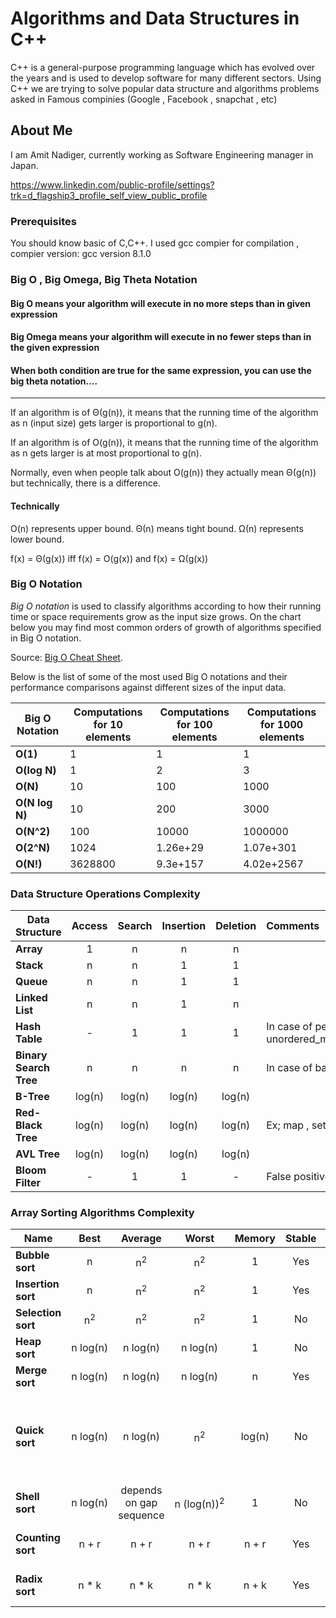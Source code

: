 # Algorithms and Data Structures in C++

C++ is a general-purpose programming language which has evolved over the years and is used to develop software for many different sectors. Using C++ we are trying to solve popular data structure and algorithms problems asked in Famous compinies (Google , Facebook , snapchat , etc)

## About Me
I am Amit Nadiger, currently working as Software Engineering manager in Japan.

https://www.linkedin.com/public-profile/settings?trk=d_flagship3_profile_self_view_public_profile

### Prerequisites

You should know basic of C,C++.
I used gcc compier for compilation , compier version: gcc version 8.1.0

### Big O , Big Omega, Big Theta Notation
#### Big O means your algorithm will execute in no more steps than in given expression

#### Big Omega means your algorithm will execute in no fewer steps than in the given expression

#### When both condition are true for the same expression, you can use the big theta notation....

****************************************************

If an algorithm is of Θ(g(n)), it means that the running time of the algorithm as n (input size) gets larger is proportional to g(n).

If an algorithm is of O(g(n)), it means that the running time of the algorithm as n gets larger is at most proportional to g(n).

Normally, even when people talk about O(g(n)) they actually mean Θ(g(n)) but technically, there is a difference.
#### Technically 
O(n) represents upper bound. Θ(n) means tight bound. Ω(n) represents lower bound.

f(x) = Θ(g(x)) iff f(x) = O(g(x)) and f(x) = Ω(g(x))

### Big O Notation

*Big O notation* is used to classify algorithms according to how their running time or space requirements grow as the input size grows.
On the chart below you may find most common orders of growth of algorithms specified in Big O notation.


Source: [Big O Cheat Sheet](http://bigocheatsheet.com/).

Below is the list of some of the most used Big O notations and their performance comparisons against different sizes of the input data.

| Big O Notation | Computations for 10 elements | Computations for 100 elements | Computations for 1000 elements  |
| -------------- | ---------------------------- | ----------------------------- | ------------------------------- |
| **O(1)**       | 1                            | 1                             | 1                               |
| **O(log N)**   | 1                            | 2                             | 3                               |
| **O(N)**       | 10                           | 100                           | 1000                            |
| **O(N log N)** | 10                           | 200                           | 3000                            |
| **O(N^2)**     | 100                          | 10000                         | 1000000                         |
| **O(2^N)**     | 1024                         | 1.26e+29                      | 1.07e+301                       |
| **O(N!)**      | 3628800                      | 9.3e+157                      | 4.02e+2567                      |

### Data Structure Operations Complexity

| Data Structure          | Access    | Search    | Insertion | Deletion  | Comments  |
| ----------------------- | :-------: | :-------: | :-------: | :-------: | :-------- |
| **Array**               | 1         | n         | n         | n         |           |
| **Stack**               | n         | n         | 1         | 1         |           |
| **Queue**               | n         | n         | 1         | 1         |           |
| **Linked List**         | n         | n         | 1         | n         |           |
| **Hash Table**          | -         | 1         | 1         | 1         | In case of perfect hash function costs would be O(1) Ex; unordered_map,unordered_set,unordered_multimap,unordered_multiset |
| **Binary Search Tree**  | n         | n         | n         | n         | In case of balanced tree costs would be O(log(n)) |
| **B-Tree**              | log(n)    | log(n)    | log(n)    | log(n)    |           |
| **Red-Black Tree**      | log(n)    | log(n)    | log(n)    | log(n)    |  Ex; map , set,multiset ,multimap         |
| **AVL Tree**            | log(n)    | log(n)    | log(n)    | log(n)    |           |
| **Bloom Filter**        | -         | 1         | 1         | -         | False positives are possible while searching |

### Array Sorting Algorithms Complexity

| Name                  | Best            | Average             | Worst               | Memory    | Stable    | Comments  |
| --------------------- | :-------------: | :-----------------: | :-----------------: | :-------: | :-------: | :-------- |
| **Bubble sort**       | n               | n<sup>2</sup>       | n<sup>2</sup>       | 1         | Yes       |           |
| **Insertion sort**    | n               | n<sup>2</sup>       | n<sup>2</sup>       | 1         | Yes       |           |
| **Selection sort**    | n<sup>2</sup>   | n<sup>2</sup>       | n<sup>2</sup>       | 1         | No        |           |
| **Heap sort**         | n&nbsp;log(n)   | n&nbsp;log(n)       | n&nbsp;log(n)       | 1         | No        |           |
| **Merge sort**        | n&nbsp;log(n)   | n&nbsp;log(n)       | n&nbsp;log(n)       | n         | Yes       |           |
| **Quick sort**        | n&nbsp;log(n)   | n&nbsp;log(n)       | n<sup>2</sup>       | log(n)    | No        | Quicksort is usually done in-place with O(log(n)) stack space |
| **Shell sort**        | n&nbsp;log(n)   | depends on gap sequence   | n&nbsp;(log(n))<sup>2</sup>  | 1         | No         |           |
| **Counting sort**     | n + r           | n + r               | n + r               | n + r     | Yes       | r - biggest number in array |
| **Radix sort**        | n * k           | n * k               | n * k               | n + k     | Yes       | k - length of longest key |
